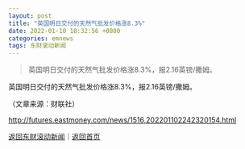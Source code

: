 ```yaml
---
layout: post
title: "英国明日交付的天然气批发价格涨8.3%"
date: 2022-01-10 18:32:56 +0800
categories: emnews
tags: 东财滚动新闻
---
```

> 英国明日交付的天然气批发价格涨8.3%，报2.16英镑/撒姆。

<p>英国明日交付的天然气批发价格涨8.3%，报2.16英镑/撒姆。</p><p class="em_media">（文章来源：财联社）</p>

<http://futures.eastmoney.com/news/1516,202201102242320154.html>

[返回东财滚动新闻](//finews.withounder.com/emnews/)｜[返回首页](//finews.withounder.com/)